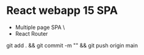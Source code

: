 # React webapp 15 SPA

* Multiple page SPA \
* React Router

git add . && git commit -m "" && git push origin main

